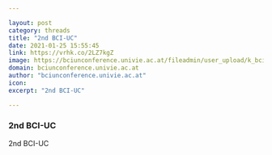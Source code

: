 ```yaml
---

layout: post
category: threads
title: "2nd BCI-UC"
date: 2021-01-25 15:55:45
link: https://vrhk.co/2LZ7kgZ
image: https://bciunconference.univie.ac.at/fileadmin/user_upload/k_bciunconference/marcocongedo.jpg
domain: bciunconference.univie.ac.at
author: "bciunconference.univie.ac.at"
icon: 
excerpt: "2nd BCI-UC"

---
```


### 2nd BCI-UC

2nd BCI-UC